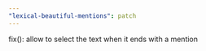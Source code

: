 ```yaml
---
"lexical-beautiful-mentions": patch
---
```


fix(): allow to select the text when it ends with a mention
